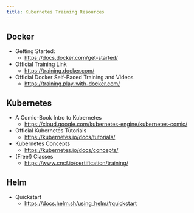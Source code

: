 ```yaml
---
title: Kubernetes Training Resources
---
```


## Docker

* Getting Started:
  * https://docs.docker.com/get-started/
* Official Training Link
  * https://training.docker.com/
* Official Docker Self-Paced Training and Videos
  * https://training.play-with-docker.com/

## Kubernetes

* A Comic-Book Intro to Kubernetes
  * https://cloud.google.com/kubernetes-engine/kubernetes-comic/
* Official Kubernetes Tutorials
  * https://kubernetes.io/docs/tutorials/
* Kubernetes Concepts
  * https://kubernetes.io/docs/concepts/
* (Free!) Classes
  * https://www.cncf.io/certification/training/


## Helm

* Quickstart
  * https://docs.helm.sh/using_helm/#quickstart
